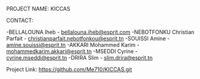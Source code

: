 PROJECT NAME: KICCAS




CONTACT:

-BELLALOUNA Iheb 			  - bellalouna.iheb@esprit.com
-NEBOTFONKU Christian Parfait		  - christianparfait.nebotfonkou@esprit.tn
-SOUISSI Amine                            - amine.souissi@esprit.tn
-AKKARI Mohammed Karim                    - mohammedkarim.akkari@esprit.tn
-MSEDDI Cyrine                            - cyrine.mseddi@esprit.tn
-DRIRA Slim                               - slim.drira@esprit.tn


Project Link: https://github.com/Me710/KICCAS.git
